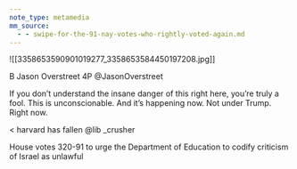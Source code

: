 ```yaml
---
note_type: metamedia
mm_source:
  - - swipe-for-the-91-nay-votes-who-rightly-voted-again.md
---
```


![[3358653590901019277_3358653584450197208.jpg]]

B Jason Overstreet
4P @JasonOverstreet

If you don’t understand the insane
danger of this right here, you’re truly a
fool. This is unconscionable. And it’s
happening now. Not under Trump.
Right now.

< harvard has fallen @lib _crusher

House votes 320-91 to urge the
Department of Education to codify
criticism of Israel as unlawful

